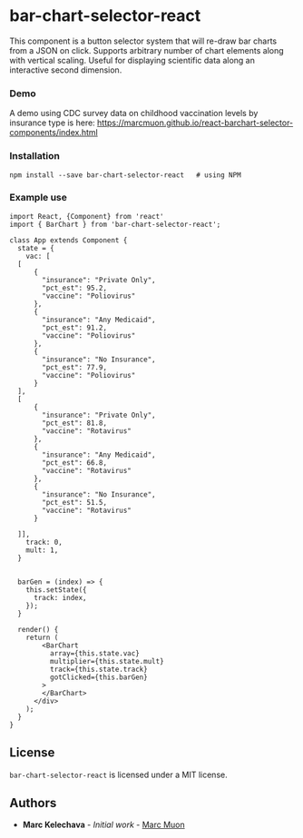 # bar-chart-selector-react 

This component is a button selector system that will re-draw bar charts from a JSON on click. Supports arbitrary number of chart elements along with vertical scaling. Useful for displaying scientific data along an interactive second dimension. 

### Demo

A demo using CDC survey data on childhood vaccination levels by insurance type is here: https://marcmuon.github.io/react-barchart-selector-components/index.html

### Installation

```
npm install --save bar-chart-selector-react   # using NPM
```

### Example use

```
import React, {Component} from 'react'
import { BarChart } from 'bar-chart-selector-react';

class App extends Component {
  state = {
    vac: [
  [ 
      {
        "insurance": "Private Only",
        "pct_est": 95.2,
        "vaccine": "Poliovirus"
      },
      {
        "insurance": "Any Medicaid",
        "pct_est": 91.2,
        "vaccine": "Poliovirus"
      },
      {
        "insurance": "No Insurance",
        "pct_est": 77.9,
        "vaccine": "Poliovirus"
      }
  ],
  [ 
      {
        "insurance": "Private Only",
        "pct_est": 81.8,
        "vaccine": "Rotavirus"
      },
      {
        "insurance": "Any Medicaid",
        "pct_est": 66.8,
        "vaccine": "Rotavirus"
      },
      {
        "insurance": "No Insurance",
        "pct_est": 51.5,
        "vaccine": "Rotavirus"
      }
  
  ]],
    track: 0,
    mult: 1,
  }
 

  barGen = (index) => {
    this.setState({
      track: index,
    });
  }

  render() {    
    return (
        <BarChart
          array={this.state.vac}
          multiplier={this.state.mult}
          track={this.state.track}
          gotClicked={this.barGen}
        >
        </BarChart>
      </div>
    );
  }
}

```

## License

```bar-chart-selector-react``` is licensed under a MIT license.


## Authors

* **Marc Kelechava** - *Initial work* - [Marc Muon](https://github.com/marcmuon)


